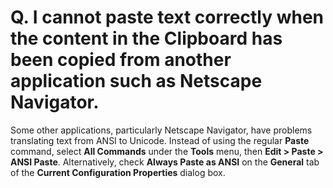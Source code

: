 # Q. I cannot paste text correctly when the content in the Clipboard has been copied from another application such as Netscape Navigator.

Some other applications, particularly Netscape Navigator, have problems translating text from ANSI to Unicode. Instead of using the regular
**Paste** command, select **All Commands** under the **Tools** menu, then
**Edit > Paste > ANSI Paste**. Alternatively, check **Always Paste as ANSI** on the
**General** tab
of the **Current Configuration Properties** dialog box.
